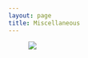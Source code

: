 ```yaml
---
layout: page
title: Miscellaneous
---
```



<figure>
  <img src="/assets/20200104005512.jpg"/>
</figure>
